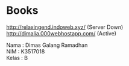 # Books
http://relaxingend.indoweb.xyz/ (Server Down)<br>
http://dimalia.000webhostapp.com/ (Active)

Nama	: Dimas Galang Ramadhan<br>
NIM	: K3517018<br>
Kelas	: B<br><br>
